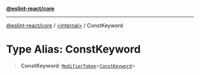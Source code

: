[**@eslint-react/core**](../../README.md)

***

[@eslint-react/core](../../README.md) / [\<internal\>](../README.md) / ConstKeyword

# Type Alias: ConstKeyword

> **ConstKeyword**: [`ModifierToken`](../interfaces/ModifierToken.md)\<[`ConstKeyword`](../enumerations/SyntaxKind.md#constkeyword)\>

